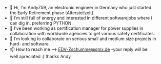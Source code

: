 - 👋 Hi, I’m AndyZ59, an electronic engineer in Germany who just started the Early Retirement phase (Altersteilzeit).
- 👀 I’m still full of energy and interested in different softwarejobs where i can dig in, preferring PYTHON.
- 🌱 I’ve been working as certification manager for power supplies in collaboration with worldwide agencies to get various safety certificates.
- 💞️ I’m looking to collaborate on serious small and medium size projects in hard- and software.
- 📫 How to reach me --> EDV-Zschumme@gmx.de
-your reply will be well apreciated :)
thanks
Andy

<!---
AndyZ59/AndyZ59 is a ✨ special ✨ repository because its `README.md` (this file) appears on your GitHub profile.
You can click the Preview link to take a look at your changes.
--->

